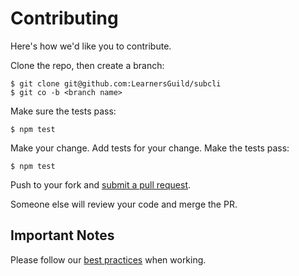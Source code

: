 # Contributing

Here's how we'd like you to contribute.

Clone the repo, then create a branch:

    $ git clone git@github.com:LearnersGuild/subcli
    $ git co -b <branch name>

Make sure the tests pass:

    $ npm test

Make your change. Add tests for your change. Make the tests pass:

    $ npm test

Push to your fork and [submit a pull request][pr].

Someone else will review your code and merge the PR.

## Important Notes

Please follow our [best practices][best-practices] when working.


[pr]: https://github.com/LearnersGuild/subcli/compare/
[best-practices]: https://learnersguild.github.io/product-development/best-practices/index.html
